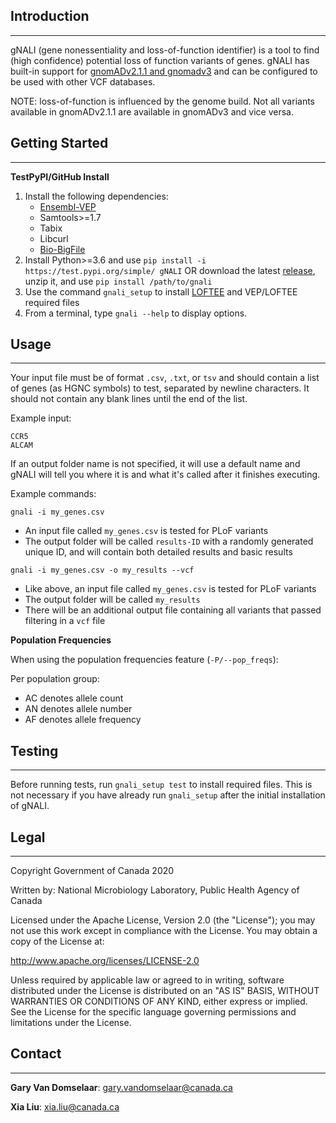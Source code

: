 ## Introduction ##
------------------

gNALI (gene nonessentiality and loss-of-function identifier) is a tool to find (high confidence) 
potential loss of function variants of genes. gNALI has built-in support for [gnomADv2.1.1 and gnomadv3](https://gnomad.broadinstitute.org/) 
and can be configured to be used with other VCF databases.

NOTE: loss-of-function is influenced by the genome build. Not all variants available in gnomADv2.1.1 are
available in gnomADv3 and vice versa.

## Getting Started ##
---------------------

**TestPyPI/GitHub Install**
1. Install the following dependencies:
    * [Ensembl-VEP](http://uswest.ensembl.org/info/docs/tools/vep/script/vep_download.html)
    * Samtools>=1.7
    * Tabix
    * Libcurl
    * [Bio-BigFile](https://metacpan.org/pod/Bio::DB::BigFile)
2. Install Python>=3.6 and use `pip install -i https://test.pypi.org/simple/ gNALI` OR download the latest [release](https://github.com/phac-nml/gnali/releases), unzip it, and use `pip install /path/to/gnali`
3. Use the command `gnali_setup` to install [LOFTEE](https://github.com/konradjk/loftee) and VEP/LOFTEE required files
4. From a terminal, type `gnali --help` to display options.

## Usage ##
-----------

Your input file must be of format `.csv`, `.txt`, or `tsv` and should contain a list of genes
(as HGNC symbols) to test, separated by newline characters.
It should not contain any blank lines until the end of the list.

Example input:

    CCR5
    ALCAM


If an output folder name is not specified, it will use a default name and gNALI
will tell you where it is and what it's called after it finishes executing.

Example commands:

`gnali -i my_genes.csv`

* An input file called `my_genes.csv` is tested for PLoF variants
* The output folder will be called `results-ID` with a randomly generated unique ID,
    and will contain both detailed results and basic results

`gnali -i my_genes.csv -o my_results --vcf`

* Like above, an input file called `my_genes.csv` is tested for PLoF variants
* The output folder will be called `my_results`
* There will be an additional output file containing all variants that passed filtering in a `vcf` file


**Population Frequencies**

When using the population frequencies feature (`-P/--pop_freqs`):

Per population group:
* AC denotes allele count
* AN denotes allele number
* AF denotes allele frequency

## Testing ##
-------------
Before running tests, run `gnali_setup test` to install required files. This is not necessary if you have already run `gnali_setup` after the initial installation of gNALI.

## Legal ##
-----------

Copyright Government of Canada 2020

Written by: National Microbiology Laboratory, Public Health Agency of Canada

Licensed under the Apache License, Version 2.0 (the "License"); you may not use
this work except in compliance with the License. You may obtain a copy of the
License at:

http://www.apache.org/licenses/LICENSE-2.0

Unless required by applicable law or agreed to in writing, software distributed
under the License is distributed on an "AS IS" BASIS, WITHOUT WARRANTIES OR
CONDITIONS OF ANY KIND, either express or implied. See the License for the
specific language governing permissions and limitations under the License.

## Contact ##
-------------

**Gary Van Domselaar**: gary.vandomselaar@canada.ca

**Xia Liu**: xia.liu@canada.ca

